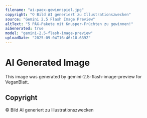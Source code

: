```yaml
---
filename: "ai-paex-gewinnspiel.jpg"
copyright: "© Bild AI generiert zu Illustrationszwecken"
source: "Gemini 2.5 Flash Image Preview"
altText: "5 PÄX-Pakete mit Knusper-Früchten zu gewinnen!"
aiGenerated: true
model: "gemini-2.5-flash-image-preview"
uploadDate: "2025-09-04T16:46:18.639Z"
---
```


# AI Generated Image

This image was generated by gemini-2.5-flash-image-preview for VeganBlatt.

## Copyright
© Bild AI generiert zu Illustrationszwecken
